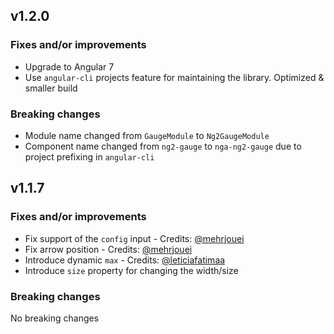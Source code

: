 ## v1.2.0

### Fixes and/or improvements
- Upgrade to Angular 7
- Use `angular-cli` projects feature for maintaining the library. Optimized & smaller build

### Breaking changes
- Module name changed from `GaugeModule` to `Ng2GaugeModule`
- Component name changed from `ng2-gauge` to `nga-ng2-gauge` due to project prefixing in `angular-cli`

## v1.1.7

### Fixes and/or improvements
- Fix support of the `config` input - Credits: [@mehrjouei](https://github.com/mehrjouei)
- Fix arrow position - Credits: [@mehrjouei](https://github.com/mehrjouei)
- Introduce dynamic `max` - Credits: [@leticiafatimaa](https://github.com/leticiafatimaa)
- Introduce `size` property for changing the width/size

### Breaking changes
No breaking changes
